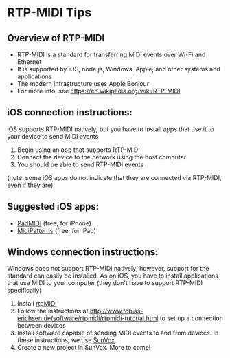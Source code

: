 # RTP-MIDI Tips

## Overview of RTP-MIDI

* RTP-MIDI is a standard for transferring MIDI events over Wi-Fi and Ethernet
* It is supported by iOS, node.js, Windows, Apple, and other systems and applications
* The modern infrastructure uses Apple Bonjour
* For more info, see https://en.wikipedia.org/wiki/RTP-MIDI

## iOS connection instructions:

iOS supports RTP-MIDI natively, but you have to install apps that use it to your device to send MIDI events

1. Begin using an app that supports RTP-MIDI 
2. Connect the device to the network using the host computer
3. You should be able to send RTP-MIDI events

(note: some iOS apps do not indicate that they are connected via RTP-MIDI, even if they are)

## Suggested iOS apps:

* [PadMIDI](https://itunes.apple.com/us/app/pad-midi/id412795962?mt=8) (free; for iPhone) 
* [MidiPatterns](https://itunes.apple.com/us/app/midipatterns/id893884046?mt=8) (free; for iPad)

## Windows connection instructions:

Windows does not support RTP-MIDI natively; however, support for the standard can easily be installed. As on iOS, you have to install 
applications that use MIDI to your computer (they don't have to support RTP-MIDI specifically)

1. Install [rtpMIDI](http://www.tobias-erichsen.de/software/rtpmidi.html)
2. Follow the instructions at http://www.tobias-erichsen.de/software/rtpmidi/rtpmidi-tutorial.html to set up a connection between devices
3. Install software capable of sending MIDI events to and from devices. In these instructions, we use 
[SunVox](http://www.warmplace.ru/soft/sunvox/).
4. Create a new project in SunVox.
More to come!
